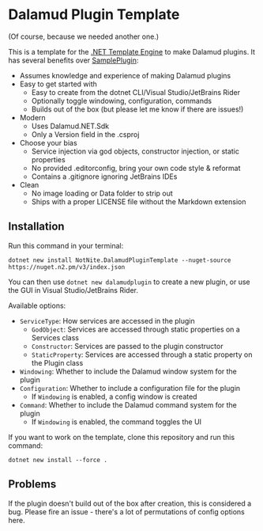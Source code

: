 # Dalamud Plugin Template

(Of course, because we needed another one.)

This is a template for the [.NET Template Engine](https://github.com/dotnet/templating) to make Dalamud plugins. It has several benefits over [SamplePlugin](https://github.com/goatcorp/SamplePlugin):

- Assumes knowledge and experience of making Dalamud plugins
- Easy to get started with
  - Easy to create from the dotnet CLI/Visual Studio/JetBrains Rider
  - Optionally toggle windowing, configuration, commands
  - Builds out of the box (but please let me know if there are issues!)
- Modern
  - Uses Dalamud.NET.Sdk
  - Only a Version field in the .csproj
- Choose your bias
  - Service injection via god objects, constructor injection, or static properties
  - No provided .editorconfig, bring your own code style & reformat
  - Contains a .gitignore ignoring JetBrains IDEs
- Clean
  - No image loading or Data folder to strip out
  - Ships with a proper LICENSE file without the Markdown extension

## Installation

Run this command in your terminal:

```shell
dotnet new install NotNite.DalamudPluginTemplate --nuget-source https://nuget.n2.pm/v3/index.json
```

You can then use `dotnet new dalamudplugin` to create a new plugin, or use the GUI in Visual Studio/JetBrains Rider.

Available options:

- `ServiceType`: How services are accessed in the plugin
  - `GodObject`: Services are accessed through static properties on a Services class
  - `Constructor`: Services are passed to the plugin constructor
  - `StaticProperty`: Services are accessed through a static property on the Plugin class
- `Windowing`: Whether to include the Dalamud window system for the plugin
- `Configuration`: Whether to include a configuration file for the plugin
  - If `Windowing` is enabled, a config window is created
- `Command`: Whether to include the Dalamud command system for the plugin
  - If `Windowing` is enabled, the command toggles the UI

If you want to work on the template, clone this repository and run this command:

```shell
dotnet new install --force .
```

## Problems

If the plugin doesn't build out of the box after creation, this is considered a bug. Please fire an issue - there's a lot of permutations of config options here.

